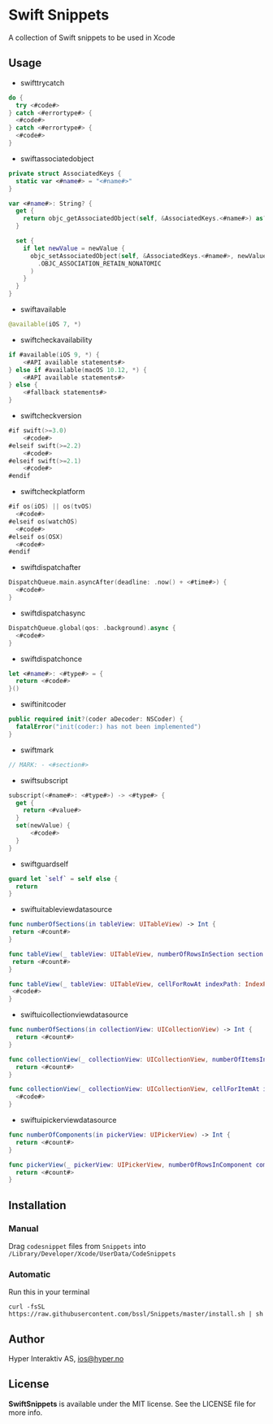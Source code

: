 # Swift Snippets
A collection of Swift snippets to be used in Xcode

## Usage

- swifttrycatch

```swift
do {
  try <#code#>
} catch <#errortype#> {
  <#code#>
} catch <#errortype#> {
  <#code#>
}
```

- swiftassociatedobject

```swift
private struct AssociatedKeys {
  static var <#name#> = "<#name#>"
}

var <#name#>: String? {
  get {
    return objc_getAssociatedObject(self, &AssociatedKeys.<#name#>) as? String
  }

  set {
    if let newValue = newValue {
      objc_setAssociatedObject(self, &AssociatedKeys.<#name#>, newValue as String?,
        .OBJC_ASSOCIATION_RETAIN_NONATOMIC
      )
    }
  }
}
```

- swiftavailable

```swift
@available(iOS 7, *)
```

- swiftcheckavailability

```swift
if #available(iOS 9, *) {
    <#API available statements#>
} else if #available(macOS 10.12, *) {
    <#API available statements#>
} else {
    <#fallback statements#>
}
```

- swiftcheckversion

```swift
#if swift(>=3.0)
    <#code#>
#elseif swift(>=2.2)
    <#code#>
#elseif swift(>=2.1)
    <#code#>
#endif
```

- swiftcheckplatform

```swift
#if os(iOS) || os(tvOS)
  <#code#>
#elseif os(watchOS)
  <#code#>
#elseif os(OSX)
  <#code#>
#endif
```

- swiftdispatchafter

```swift
DispatchQueue.main.asyncAfter(deadline: .now() + <#time#>) {
  <#code#>
}
```

- swiftdispatchasync

```swift
DispatchQueue.global(qos: .background).async {
  <#code#>
}
```

- swiftdispatchonce

```swift
let <#name#>: <#type#> = {
  return <#code#>
}()
```

- swiftinitcoder

```swift
public required init?(coder aDecoder: NSCoder) {
  fatalError("init(coder:) has not been implemented")
}
```

- swiftmark

```swift
// MARK: - <#section#>
```

- swiftsubscript

```swift
subscript(<#name#>: <#type#>) -> <#type#> {
  get {
    return <#value#>
  }
  set(newValue) {
      <#code#>
  }
}
```

- swiftguardself

```swift
guard let `self` = self else {
  return
}
```

- swiftuitableviewdatasource
 ```swift
func numberOfSections(in tableView: UITableView) -> Int {
  return <#count#>
}

func tableView(_ tableView: UITableView, numberOfRowsInSection section: Int) -> Int {
  return <#count#>
}

func tableView(_ tableView: UITableView, cellForRowAt indexPath: IndexPath) -> UITableViewCell {
  <#code#>
}
 ```

- swiftuicollectionviewdatasource

```swift
func numberOfSections(in collectionView: UICollectionView) -> Int {
  return <#count#>
}

func collectionView(_ collectionView: UICollectionView, numberOfItemsInSection section: Int) -> Int {
  return <#count#>
}

func collectionView(_ collectionView: UICollectionView, cellForItemAt indexPath: IndexPath) -> UICollectionViewCell {
  <#code#>
}
```

- swiftuipickerviewdatasource

```swift
func numberOfComponents(in pickerView: UIPickerView) -> Int {
  return <#count#>
}

func pickerView(_ pickerView: UIPickerView, numberOfRowsInComponent component: Int) -> Int {
  return <#count#>
}
```

## Installation

### Manual

Drag `codesnippet` files from `Snippets` into `/Library/Developer/Xcode/UserData/CodeSnippets`

### Automatic

Run this in your terminal

```
curl -fsSL https://raw.githubusercontent.com/bssl/Snippets/master/install.sh | sh
```

## Author

Hyper Interaktiv AS, ios@hyper.no

## License

**SwiftSnippets** is available under the MIT license. See the LICENSE file for more info.
